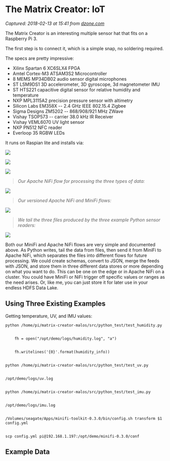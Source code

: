 # The Matrix Creator: IoT

_Captured: 2018-02-13 at 15:41 from [dzone.com](https://dzone.com/articles/the-matrix-creator-iot?edition=361106&utm_source=Zone%20Newsletter&utm_medium=email&utm_campaign=iot%202018-02-13)_

The Matrix Creator is an interesting multiple sensor hat that fits on a Raspberry Pi 3.

The first step is to connect it, which is a simple snap, no soldering required.

The specs are pretty impressive:

  * Xilinx Spartan 6 XC6SLX4 FPGA
  * Amtel Cortex-M3 ATSAM3S2 Microcontroller
  * 8 MEMS MP34DB02 audio sensor digital microphones
  * ST LSM9DS1 3D accelerometer, 3D gyroscope, 3d magnetometer IMU
  * ST HTS221 capacitive digital sensor for relative humidity and temperature
  * NXP MPL3115A2 precision pressure sensor with altimetry
  * Silicon Labs EM358X -- 2.4 GHz IEEE 802.15.4 Zigbee
  * Sigma Designs ZM5202 -- 868/908/921 MHz ZWave
  * Vishay TSOP573 -- carrier 38.0 kHz IR Receiver
  * Vishay VEML6070 UV light sensor
  * NXP PN512 NFC reader
  * Everloop 35 RGBW LEDs

It runs on Raspian lite and installs via:

![](https://community.hortonworks.com/storage/attachments/56504-matrixcreatorlit.jpg)

![](https://community.hortonworks.com/storage/attachments/56505-matrixcreatorside.png)

![](https://community.hortonworks.com/storage/attachments/56506-matrixcreatortop.jpg)

> _Our Apache NiFi flow for processing the three types of data:_

![](https://community.hortonworks.com/storage/attachments/56501-creatornifiprocessingflow.png)

> _Our versioned Apache NiFi and MiniFi flows:_

![](https://community.hortonworks.com/storage/attachments/56502-creatorflows.png)

> _We tail the three files produced by the three example Python sensor readers:_

![](https://community.hortonworks.com/storage/attachments/56503-matrixminififlow.png)

Both our MiniFi and Apache NiFi flows are very simple and documented above. As Python writes, tail the data from files, then send it from MiniFi to Apache NiFi, which separates the files into different flows for future processing. We could create schemas, convert to JSON, merge the feeds with JSON, and store them in three different data stores or more depending on what you want to do. This can be one on the edge or in Apache NiFi on a cluster. You could have MiniFi or NiFi trigger off specific values or ranges as the need arises. Or, like me, you can just store it for later use in your endless HDFS Data Lake.

## **Using Three Existing Examples**

Getting temperature, UV, and IMU values:
    
    
    python /home/pi/matrix-creator-malos/src/python_test/test_humidity.py 
    
    
        fh = open("/opt/demo/logs/humidity.log", "a")
    
    
        fh.writelines('{0}'.format(humidity_info))
    
    
    python /home/pi/matrix-creator-malos/src/python_test/test_uv.py 
    
    
    /opt/demo/logs/uv.log
    
    
    python /home/pi/matrix-creator-malos/src/python_test/test_imu.py
    
    
    /opt/demo/logs/imu.log
    
    
    /Volumes/seagate/Apps/minifi-toolkit-0.3.0/bin/config.sh transform $1 config.yml
    
    
    scp config.yml pi@192.168.1.197:/opt/demo/minifi-0.3.0/conf

## **Example Data**
